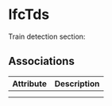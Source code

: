 IfcTds
======
Train detection section:


Associations
------------
| Attribute   | Description   |
|-------------|---------------|
|             |               |
|             |               |

